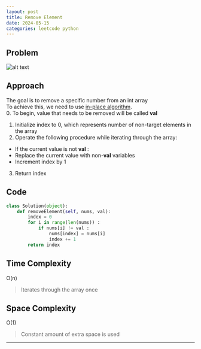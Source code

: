 ```yaml
---
layout: post
title: Remove Element
date: 2024-05-15
categories: leetcode python
---
```

## Problem
![alt text](/blog/public/img/RemoveElement.png)

## Approach
The goal is to remove a specific number from an int array  
To achieve this, we need to use <a href="https://dyuk01.github.io/blog/algorithm/2024/05/15/InPlaceAlgorithm.html">in-place algorithm</a>.  
0. To begin, value that needs to be removed will be called <span style="font-weight: bold;">val</span>
1. Initialize index to 0, which represents number of non-target elements in the array
2. Operate the following procedure while iterating through the array:
- If the current value is not <span style="font-weight: bold;">val</span> : 
- Replace the current value with non-<span style="font-weight: bold;">val</span> variables
- Increment index by 1
3. Return index

## Code
```python
class Solution(object):
    def removeElement(self, nums, val):
        index = 0
        for i in range(len(nums)) :
            if nums[i] != val :
                nums[index] = nums[i]
                index += 1
        return index
```
## Time Complexity
O(n)
> Iterates through the array once 

## Space Complexity
O(1)
> Constant amount of extra space is used  

---